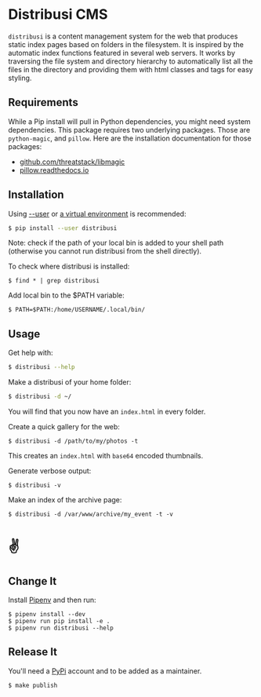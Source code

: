 # Distribusi CMS

`distribusi` is a content management system for the web that produces static
index pages based on folders in the filesystem. It is inspired by the automatic
index functions featured in several web servers. It works by traversing the
file system and directory hierarchy to automatically list all the files in the
directory and providing them with html classes and tags for easy styling.

## Requirements

While a Pip install will pull in Python dependencies, you might need system
dependencies. This package requires two underlying packages. Those are
`python-magic`, and `pillow`. Here are the installation documentation for those
packages:

* [github.com/threatstack/libmagic](https://github.com/threatstack/libmagic)
* [pillow.readthedocs.io](https://pillow.readthedocs.io/en/5.3.x/installation.html#external-libraries)

## Installation

Using [--user] or [a virtual environment] is recommended:

[--user]: https://packaging.python.org/tutorials/installing-packages/#installing-to-the-user-site
[a virtual environment]: https://packaging.python.org/tutorials/installing-packages/#creating-virtual-environments


```bash
$ pip install --user distribusi
```

Note: check if the path of your local bin is added to your shell path (otherwise you cannot run distribusi from the shell directly).

To check where distribusi is installed:

    $ find * | grep distribusi 

Add local bin to the $PATH variable:

    $ PATH=$PATH:/home/USERNAME/.local/bin/

## Usage

Get help with:

```bash
$ distribusi --help
```

Make a distribusi of your home folder:

```bash
$ distribusi -d ~/
```

You will find that you now have an `index.html` in every folder.

Create a quick gallery for the web:

```
$ distribusi -d /path/to/my/photos -t
```

This creates an `index.html` with `base64` encoded thumbnails.

Generate verbose output:

```
$ distribusi -v
```

Make an index of the archive page:

```
$ distribusi -d /var/www/archive/my_event -t -v
```

# ✌

## Change It

Install [Pipenv] and then run:

[Pipenv]: https://pipenv.readthedocs.io/en/latest/install/#installing-pipenv

```
$ pipenv install --dev
$ pipenv run pip install -e .
$ pipenv run distribusi --help
```


## Release It

You'll need a [PyPi](https://pypi.org/) account and to be added as a maintainer.

```
$ make publish
```
